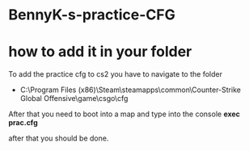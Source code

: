 # BennyK-s-practice-CFG


# how to add it in your folder
To add the practice cfg to cs2 you have to navigate to the folder 
*  C:\Program Files (x86)\Steam\steamapps\common\Counter-Strike Global Offensive\game\csgo\cfg
  
After that you need to boot into a map and type into the console **exec prac.cfg**

after that you should be done. 
